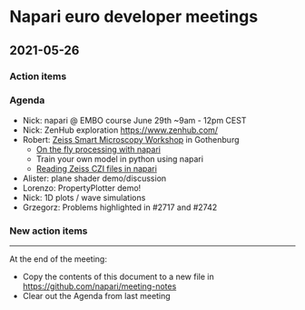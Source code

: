 # Napari euro developer meetings

## 2021-05-26

### Action items

### Agenda
- Nick: napari @ EMBO course June 29th ~9am - 12pm CEST
- Nick: ZenHub exploration https://www.zenhub.com/
- Robert: [Zeiss Smart Microscopy Workshop](https://github.com/zeiss-microscopy/OAD/tree/master/Workshops/2021_Smart_Microscopy) in Gothenburg
  - [On the fly processing with napari](https://f1000research.com/slides/10-390)
  - Train your own model in python using napari
  - [Reading Zeiss CZI files in napari](https://github.com/zeiss-microscopy/OAD/tree/master/napari_python_czi)
- Alister: plane shader demo/discussion
- Lorenzo: PropertyPlotter demo! 
- Nick: 1D plots / wave simulations
- Grzegorz: Problems highlighted in #2717 and #2742
### New action items


------

At the end of the meeting:
- Copy the contents of this document to a new file in https://github.com/napari/meeting-notes
- Clear out the Agenda from last meeting
